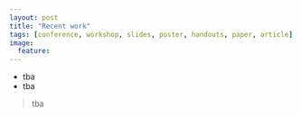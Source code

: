 ```yaml
---
layout: post
title: "Recent work"
tags: [conference, workshop, slides, poster, handouts, paper, article]
image:
  feature: 
---
```


* tba
* tba

> tba
